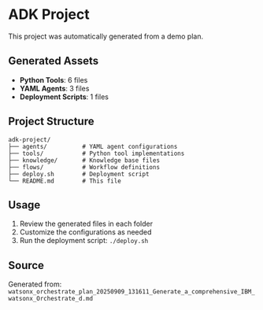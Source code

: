 # ADK Project

This project was automatically generated from a demo plan.

## Generated Assets

- **Python Tools**: 6 files
- **YAML Agents**: 3 files
- **Deployment Scripts**: 1 files

## Project Structure

```
adk-project/
├── agents/          # YAML agent configurations
├── tools/           # Python tool implementations
├── knowledge/       # Knowledge base files
├── flows/           # Workflow definitions
├── deploy.sh        # Deployment script
└── README.md        # This file
```

## Usage

1. Review the generated files in each folder
2. Customize the configurations as needed
3. Run the deployment script: `./deploy.sh`

## Source

Generated from: `watsonx_orchestrate_plan_20250909_131611_Generate_a_comprehensive_IBM_watsonx_Orchestrate_d.md`
